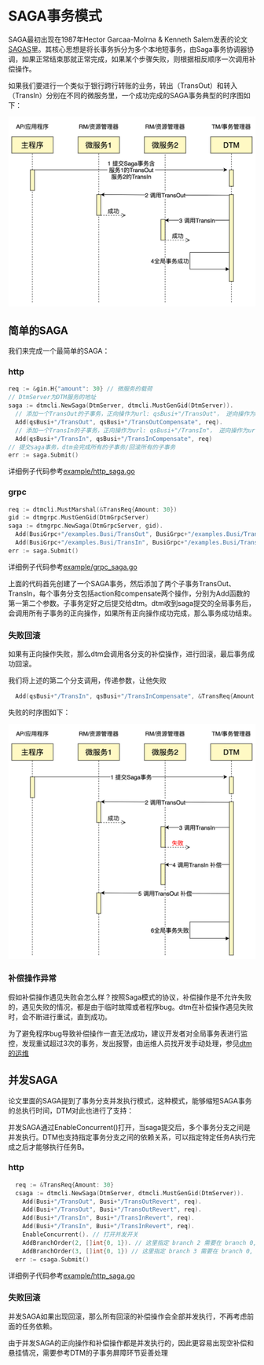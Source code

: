 # SAGA事务模式

SAGA最初出现在1987年Hector Garcaa-Molrna & Kenneth Salem发表的论文[SAGAS](https://www.cs.cornell.edu/andru/cs711/2002fa/reading/sagas.pdf)里。其核心思想是将长事务拆分为多个本地短事务，由Saga事务协调器协调，如果正常结束那就正常完成，如果某个步骤失败，则根据相反顺序一次调用补偿操作。

如果我们要进行一个类似于银行跨行转账的业务，转出（TransOut）和转入（TransIn）分别在不同的微服务里，一个成功完成的SAGA事务典型的时序图如下：

![saga_normal](../imgs/saga_normal.jpg)


## 简单的SAGA

我们来完成一个最简单的SAGA：

### http

``` go
req := &gin.H{"amount": 30} // 微服务的载荷
// DtmServer为DTM服务的地址
saga := dtmcli.NewSaga(DtmServer, dtmcli.MustGenGid(DtmServer)).
  // 添加一个TransOut的子事务，正向操作为url: qsBusi+"/TransOut"， 逆向操作为url: qsBusi+"/TransOutCompensate"
  Add(qsBusi+"/TransOut", qsBusi+"/TransOutCompensate", req).
  // 添加一个TransIn的子事务，正向操作为url: qsBusi+"/TransIn"， 逆向操作为url: qsBusi+"/TransInCompensate"
  Add(qsBusi+"/TransIn", qsBusi+"/TransInCompensate", req)
// 提交saga事务，dtm会完成所有的子事务/回滚所有的子事务
err := saga.Submit()
```

详细例子代码参考[example/http_saga.go](https://github.com/yedf/dtm/blob/main/examples/http_saga.go)

### grpc

``` go
req := dtmcli.MustMarshal(&TransReq{Amount: 30})
gid := dtmgrpc.MustGenGid(DtmGrpcServer)
saga := dtmgrpc.NewSaga(DtmGrpcServer, gid).
  Add(BusiGrpc+"/examples.Busi/TransOut", BusiGrpc+"/examples.Busi/TransOutRevert", req).
  Add(BusiGrpc+"/examples.Busi/TransIn", BusiGrpc+"/examples.Busi/TransOutRevert", req)
err := saga.Submit()
```

详细例子代码参考[example/grpc_saga.go](https://github.com/yedf/dtm/blob/main/examples/grpc_saga.go)

上面的代码首先创建了一个SAGA事务，然后添加了两个子事务TransOut、TransIn，每个事务分支包括action和compensate两个操作，分别为Add函数的第一第二个参数。子事务定好之后提交给dtm。dtm收到saga提交的全局事务后，会调用所有子事务的正向操作，如果所有正向操作成功完成，那么事务成功结束。

### 失败回滚

如果有正向操作失败，那么dtm会调用各分支的补偿操作，进行回滚，最后事务成功回滚。

我们将上述的第二个分支调用，传递参数，让他失败

``` go
  Add(qsBusi+"/TransIn", qsBusi+"/TransInCompensate", &TransReq{Amount: 30, TransInResult: "FAILURE"})
```

失败的时序图如下：

![saga_rollback](../imgs/saga_rollback.jpg)

### 补偿操作异常

假如补偿操作遇见失败会怎么样？按照Saga模式的协议，补偿操作是不允许失败的，遇见失败的情况，都是由于临时故障或者程序bug。dtm在补偿操作遇见失败时，会不断进行重试，直到成功。

为了避免程序bug导致补偿操作一直无法成功，建议开发者对全局事务表进行监控，发现重试超过3次的事务，发出报警，由运维人员找开发手动处理，参见[dtm的运维](../deploy/maintain)

## 并发SAGA

论文里面的SAGA提到了事务分支并发执行模式，这种模式，能够缩短SAGA事务的总执行时间，DTM对此也进行了支持：

并发SAGA通过EnableConcurrent()打开，当saga提交后，多个事务分支之间是并发执行。DTM也支持指定事务分支之间的依赖关系，可以指定特定任务A执行完成之后才能够执行任务B。


### http

``` go
  req := &TransReq{Amount: 30}
  csaga := dtmcli.NewSaga(DtmServer, dtmcli.MustGenGid(DtmServer)).
    Add(Busi+"/TransOut", Busi+"/TransOutRevert", req).
    Add(Busi+"/TransOut", Busi+"/TransOutRevert", req).
    Add(Busi+"/TransIn", Busi+"/TransInRevert", req).
    Add(Busi+"/TransIn", Busi+"/TransInRevert", req).
    EnableConcurrent(). // 打开并发开关
    AddBranchOrder(2, []int{0, 1}). // 这里指定 branch 2 需要在 branch 0, branch 1之后执行
    AddBranchOrder(3, []int{0, 1}) // 这里指定 branch 3 需要在 branch 0, branch 1之后执行
  err := csaga.Submit()
```

详细例子代码参考[example/http_saga.go](https://github.com/yedf/dtm/blob/main/examples/http_saga.go)

### 失败回滚

并发SAGA如果出现回滚，那么所有回滚的补偿操作会全部并发执行，不再考虑前面的任务依赖。

由于并发SAGA的正向操作和补偿操作都是并发执行的，因此更容易出现空补偿和悬挂情况，需要参考DTM的子事务屏障环节妥善处理

